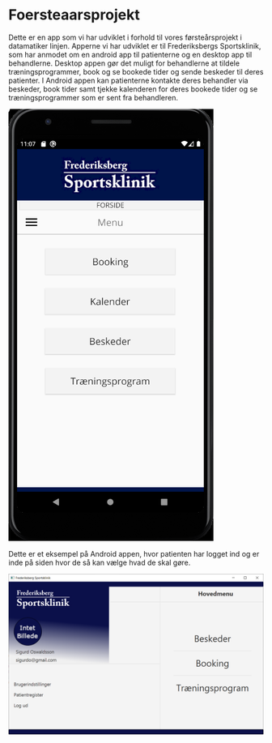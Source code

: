 # Foersteaarsprojekt
Dette er en app som vi har udviklet i forhold til vores førsteårsprojekt i datamatiker linjen. Apperne vi har udviklet er til 
Frederiksbergs Sportsklinik, som har anmodet om en android app til patienterne og en desktop app til behandlerne. Desktop appen
gør det muligt for behandlerne at tildele træningsprogrammer, book og se bookede tider og sende beskeder til deres patienter. 
I Android appen kan patienterne kontakte deres behandler via beskeder, book tider samt tjekke kalenderen for deres bookede tider
og se træningsprogrammer som er sent fra behandleren. 

![Alt text](./Billeder_til_ReadMe/Android_eksempel.png)

Dette er et eksempel på Android appen, hvor patienten har logget ind og er inde på siden hvor de så kan vælge hvad de skal gøre.

![Alt text](./Billeder_til_ReadMe/Desktop_eksempel.PNG)
